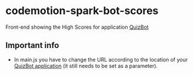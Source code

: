 # codemotion-spark-bot-scores
Front-end showing the High Scores for application [QuizBot](https://github.com/LucaCalabrese/codemotion-spark-bot)

## Important info
* In main.js you have to change the URL according to the location of your [QuizBot application](https://github.com/LucaCalabrese/codemotion-spark-bot) (it still needs to be set as a parameter).
